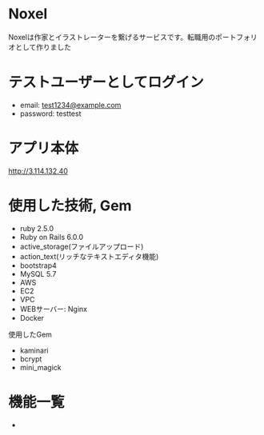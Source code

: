 # Noxel

Noxelは作家とイラストレーターを繋げるサービスです。転職用のポートフォリオとして作りました

# テストユーザーとしてログイン

* email: test1234@example.com  
* password: testtest

# アプリ本体

http://3.114.132.40

# 使用した技術, Gem
* ruby 2.5.0  
* Ruby on Rails 6.0.0  
 * active_storage(ファイルアップロード)  
 * action_text(リッチなテキストエディタ機能)  
* bootstrap4  
* MySQL 5.7  
* AWS  
 * EC2  
 * VPC  
 * WEBサーバー: Nginx   
* Docker  

使用したGem
* kaminari  
* bcrypt  
* mini_magick  

# 機能一覧
*

